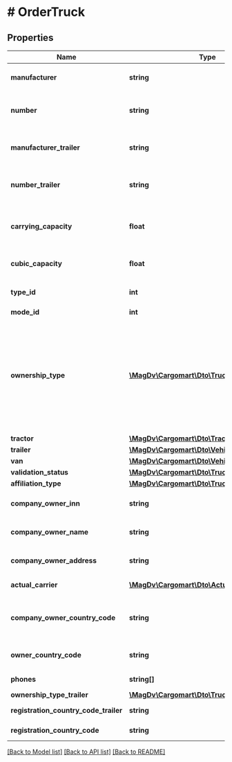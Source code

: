 # # OrderTruck

## Properties

Name | Type | Description | Notes
------------ | ------------- | ------------- | -------------
**manufacturer** | **string** | @deprecated Использовать tractor, trailer, van. Марка ТС | [optional]
**number** | **string** | @deprecated Использовать tractor, trailer, van. Гос.номер ТС | [optional]
**manufacturer_trailer** | **string** | @deprecated Использовать tractor, trailer, van. Марка прицепа ТС | [optional]
**number_trailer** | **string** | @deprecated Использовать tractor, trailer, van. Гос.номер прицепа ТС | [optional]
**carrying_capacity** | **float** | @deprecated Использовать trailer, van. Грузоподъемность ТС | [optional]
**cubic_capacity** | **float** | @deprecated Использовать trailer, van. Кубатура ТС | [optional]
**type_id** | **int** | @deprecated Использовать trailer, van. Тип кузова | [optional]
**mode_id** | **int** | Тип ТС | [optional]
**ownership_type** | [**\MagDv\Cargomart\Dto\TruckOwnershipType**](TruckOwnershipType.md) | @deprecated Будет приходить внутри tractor и trailer Тип владения (owned - Собственность, leasing - Лизинг, rent - Аренда, joint_property_spouses - Совместная собственность супругов, free_use - Безвозмездное пользование) | [optional]
**tractor** | [**\MagDv\Cargomart\Dto\TractorVehicle**](TractorVehicle.md) | Данные тягача | [optional]
**trailer** | [**\MagDv\Cargomart\Dto\Vehicle**](Vehicle.md) | Данные прицепа | [optional]
**van** | [**\MagDv\Cargomart\Dto\Vehicle**](Vehicle.md) | Данные фургона | [optional]
**validation_status** | [**\MagDv\Cargomart\Dto\TruckValidationStatus**](TruckValidationStatus.md) |  | [optional]
**affiliation_type** | [**\MagDv\Cargomart\Dto\TruckAffiliationType**](TruckAffiliationType.md) |  | [optional]
**company_owner_inn** | **string** | @deprecated будет удалено. юзать actualCarrier | [optional]
**company_owner_name** | **string** | @deprecated будет удалено. юзать actualCarrier | [optional]
**company_owner_address** | **string** | @deprecated будет удалено. юзать actualCarrier | [optional]
**actual_carrier** | [**\MagDv\Cargomart\Dto\ActualCarrier**](ActualCarrier.md) | Фактический перевозчик | [optional]
**company_owner_country_code** | **string** | @deprecated будет удалено. Код страны компании фактического перевозчика | [optional]
**owner_country_code** | **string** | Код страны компании фактического перевозчика | [optional]
**phones** | **string[]** | Список телефонов ТС. | [optional]
**ownership_type_trailer** | [**\MagDv\Cargomart\Dto\TruckOwnershipType**](TruckOwnershipType.md) |  | [optional]
**registration_country_code_trailer** | **string** | Страна регистрации прицепа | [optional]
**registration_country_code** | **string** | Страна регистрации ТС | [optional]

[[Back to Model list]](../../README.md#models) [[Back to API list]](../../README.md#endpoints) [[Back to README]](../../README.md)
